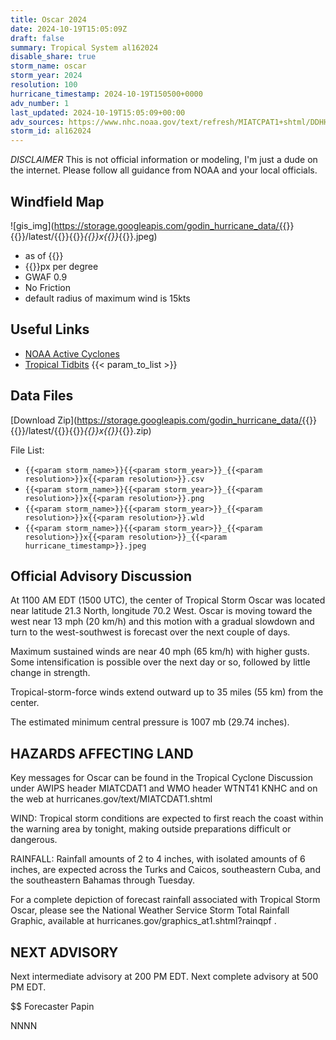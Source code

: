 ```yaml
---
title: Oscar 2024
date: 2024-10-19T15:05:09Z
draft: false
summary: Tropical System al162024
disable_share: true
storm_name: oscar
storm_year: 2024
resolution: 100
hurricane_timestamp: 2024-10-19T150500+0000
adv_number: 1
last_updated: 2024-10-19T15:05:09+00:00
adv_sources: https://www.nhc.noaa.gov/text/refresh/MIATCPAT1+shtml/DDHHMM.shtml
storm_id: al162024
---
```

*DISCLAIMER* This is not official information or modeling, I'm just a dude on the internet.  Please follow all guidance from NOAA and your local officials.

## Windfield Map
![gis_img](https://storage.googleapis.com/godin_hurricane_data/{{<param storm_name>}}{{<param storm_year>}}/latest/{{<param storm_name>}}{{<param storm_year>}}_{{<param resolution>}}x{{<param resolution>}}_{{<param hurricane_timestamp>}}.jpeg)

- as of {{<param last_updated>}}
- {{<param resolution>}}px per degree
- GWAF 0.9
- No Friction
- default radius of maximum wind is 15kts

## Useful Links
- [NOAA Active Cyclones](https://www.nhc.noaa.gov/)
- [Tropical Tidbits](https://www.tropicaltidbits.com/storminfo/)
{{< param_to_list >}}

## Data Files
[Download Zip](https://storage.googleapis.com/godin_hurricane_data/{{<param storm_name>}}{{<param storm_year>}}/latest/{{<param storm_name>}}{{<param storm_year>}}_{{<param resolution>}}x{{<param resolution>}}_{{<param hurricane_timestamp>}}.zip)

File List:
- `{{<param storm_name>}}{{<param storm_year>}}_{{<param resolution>}}x{{<param resolution>}}.csv`
- `{{<param storm_name>}}{{<param storm_year>}}_{{<param resolution>}}x{{<param resolution>}}.png`
- `{{<param storm_name>}}{{<param storm_year>}}_{{<param resolution>}}x{{<param resolution>}}.wld`
- `{{<param storm_name>}}{{<param storm_year>}}_{{<param resolution>}}x{{<param resolution>}}_{{<param hurricane_timestamp>}}.jpeg`


## Official Advisory Discussion
At 1100 AM EDT (1500 UTC), the center of Tropical Storm Oscar was
located near latitude 21.3 North, longitude 70.2 West. Oscar is
moving toward the west near 13 mph (20 km/h) and this motion with a
gradual slowdown and turn to the west-southwest is forecast over 
the next couple of days.
 
Maximum sustained winds are near 40 mph (65 km/h) with higher gusts.
Some intensification is possible over the next day or so, followed
by little change in strength.
 
Tropical-storm-force winds extend outward up to 35 miles (55 km)
from the center.
 
The estimated minimum central pressure is 1007 mb (29.74 inches).
 
 
HAZARDS AFFECTING LAND
----------------------
Key messages for Oscar can be found in the Tropical Cyclone
Discussion under AWIPS header MIATCDAT1 and WMO header WTNT41 KNHC
and on the web at hurricanes.gov/text/MIATCDAT1.shtml

WIND:  Tropical storm conditions are expected to first reach the
coast within the warning area by tonight, making outside
preparations difficult or dangerous.
 
RAINFALL:  Rainfall amounts of 2 to 4 inches, with isolated amounts 
of 6 inches, are expected across the Turks and Caicos, southeastern 
Cuba, and the southeastern Bahamas through Tuesday. 

For a complete depiction of forecast rainfall associated with 
Tropical Storm Oscar, please see the National Weather Service Storm 
Total Rainfall Graphic, available at 
hurricanes.gov/graphics_at1.shtml?rainqpf .
 
 
NEXT ADVISORY
-------------
Next intermediate advisory at 200 PM EDT.
Next complete advisory at 500 PM EDT.
 
$$
Forecaster Papin
 
NNNN
